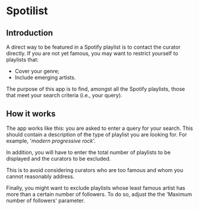 # Spotilist

## Introduction
A direct way to be featured in a Spotify playlist is to contact the curator directly. If you are not yet famous, you may want to restrict yourself to playlists that:

- Cover your genre;
- Include emerging artists.

The purpose of this app is to find, amongst all the Spotify playlists, those that meet your search criteria (i.e., your query).

## How it works
The app works like this: you are asked to enter a query for your search. This should contain a description of the type of playlist you are looking for. For example, '*modern progressive rock*'.

In addition, you will have to enter the total number of playlists to be displayed and the curators to be excluded.

This is to avoid considering curators who are too famous and whom you cannot reasonably address.

Finally, you might want to exclude playlists whose least famous artist has more than a certain number of followers. To do so, adjust the the 'Maximum number of followers' parameter.
